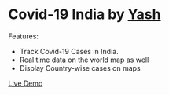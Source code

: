 # Covid-19 India by [Yash](https://github.com/theleancoderr)

Features:
- Track Covid-19 Cases in India.
- Real time data on the world map as well
- Display Country-wise cases on maps

[Live Demo](https://theleancoder-covid19app.netlify.app/)
